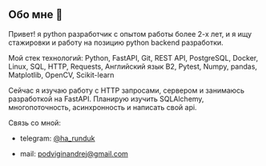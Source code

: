 ## Обо мне 👋

<!--
**dragonpuffle/dragonpuffle** is a ✨ _special_ ✨ repository because its `README.md` (this file) appears on your GitHub profile.

Here are some ideas to get you started:

- 🔭 I’m currently working on ...
- 🌱 I’m currently learning ...
- 👯 I’m looking to collaborate on ...
- 🤔 I’m looking for help with ...
- 💬 Ask me about ...
- 📫 How to reach me: ...
- 😄 Pronouns: ...
- ⚡ Fun fact: ...
-->

Привет! я python разработчик с опытом работы более 2-х лет, и я ищу стажировки и работу на позицию python backend разработки.

Мой стек технологий: Python,
FastAPI,
Git,
REST API,
PostgreSQL,
Docker,
Linux,
SQL,
HTTP,
Requests,
Английский язык B2,
Pytest,
Numpy,
pandas,
Matplotlib,
OpenCV,
Scikit-learn

Сейчас я изучаю работу с HTTP запросами, сервером и занимаюсь разработкой на FastAPI. Планирую изучить SQLAlchemy, многопоточность, асинхронность и написать свой api.

Связь со мной:
- telegram: [@ha_runduk](https://t.me/ha_runduk)
  
- mail: podviginandrej@gmail.com
